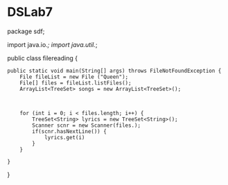 # DSLab7

package sdf;

import java.io.*;
import java.util.*;

public class filereading {

	public static void main(String[] args) throws FileNotFoundException {
		File fileList = new File ("Queen");
		File[] files = fileList.listFiles();
		ArrayList<TreeSet> songs = new ArrayList<TreeSet>();
		
		
		
		for (int i = 0; i < files.length; i++) {
			TreeSet<String> lyrics = new TreeSet<String>();
			Scanner scnr = new Scanner(files.);
			if(scnr.hasNextLine()) {
				lyrics.get(i)
			}
		}

	}

}
